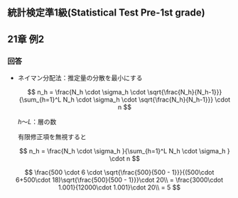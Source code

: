 ## 統計検定準1級(Statistical Test Pre-1st grade)
## 21章 例2
### 回答

- ネイマン分配法：推定量の分散を最小にする
    
    $$
    n_h = \frac{N_h \cdot \sigma_h \cdot \sqrt{\frac{N_h}{N_h-1}}}{\sum_{h=1}^L N_h \cdot \sigma_h \cdot \sqrt{\frac{N_h}{N_h-1}}} \cdot n
    $$
    
    $h〜L$：層の数
    
    有限修正項を無視すると
    
    $$
    n_h = \frac{N_h \cdot \sigma_h }{\sum_{h=1}^L N_h \cdot \sigma_h } \cdot n
    $$
    

$$
\frac{500 \cdot 6 \cdot \sqrt{\frac{500}{500 - 1}}}{(500\cdot 6+500\cdot 18)\sqrt{\frac{500}{500 - 1}}}\cdot 20\\
= \frac{3000\cdot 1.001}{12000\cdot 1.001}\cdot 20\\
= 5
$$